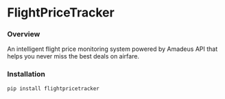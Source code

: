 # FlightPriceTracker

### Overview

An intelligent flight price monitoring system powered by Amadeus API that helps you never miss the best deals on airfare.

### Installation

```bash
pip install flightpricetracker
```
